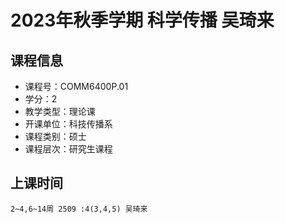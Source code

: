 # 2023年秋季学期 科学传播 吴琦来






## 课程信息

- 课程号：COMM6400P.01
- 学分：2
- 教学类型：理论课
- 开课单位：科技传播系
- 课程类别：硕士
- 课程层次：研究生课程

## 上课时间

```
2~4,6~14周 2509 :4(3,4,5) 吴琦来
```

